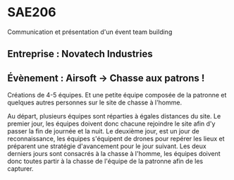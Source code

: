 # SAE206
Communication et présentation d'un évent team building

## Entreprise : Novatech Industries

## Évènement : Airsoft → Chasse aux patrons !
Créations de 4-5 équipes. Et une petite équipe composée de la patronne et quelques autres personnes sur le site de chasse à l'homme.

Au départ, plusieurs équipes sont réparties à égales distances du site.
Le premier jour, les équipes doivent donc chacune rejoindre le site afin d'y passer la fin de journée et la nuit.
Le deuxième jour, est un jour de reconnaissance, les équipes s'équipent de drones pour repérer les lieux et préparent une stratégie d'avancement pour le jour suivant.
Les deux derniers jours sont consacrés à la chasse à l'homme, les équipes doivent donc toutes partir à la chasse de l'équipe de la patronne afin de les capturer.
